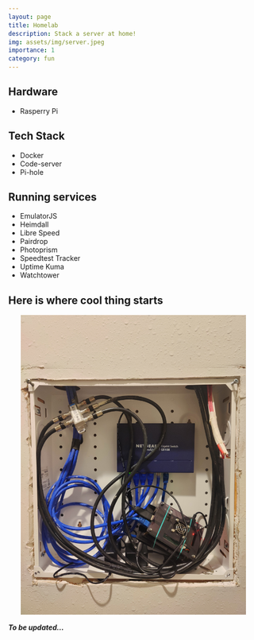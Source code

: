 ```yaml
---
layout: page
title: Homelab
description: Stack a server at home!
img: assets/img/server.jpeg
importance: 1
category: fun
---
```


## Hardware
- Rasperry Pi

## Tech Stack
- Docker
- Code-server
- Pi-hole

## Running services
- EmulatorJS
- Heimdall
- Libre Speed
- Pairdrop
- Photoprism
- Speedtest Tracker
- Uptime Kuma
- Watchtower

## Here is where cool thing starts
<p align="center">
    <img src="/assets/img/server_013023.jpg"  width="90%" height="80%">
</p>



___To be updated...___